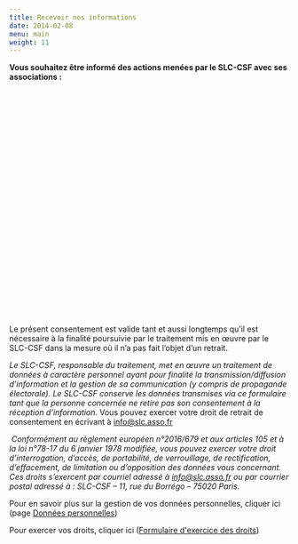 ```yaml
---
title: Recevoir nos informations
date: 2014-02-08
menu: main
weight: 11
---
```

**Vous souhaitez être informé des actions menées par le SLC-CSF avec ses associations :**

<iframe data-tally-src="https://tally.so/embed/mZbPvB?alignLeft=1&hideTitle=1&transparentBackground=1&dynamicHeight=1" loading="lazy" width="100%" height="409" frameborder="0" marginheight="0" marginwidth="0" title="Formulaire de contact"></iframe> <script>var d=document,w="https://tally.so/widgets/embed.js",v=function(){"undefined"!=typeof Tally?Tally.loadEmbeds():d.querySelectorAll("iframe[data-tally-src]:not([src])").forEach((function(e){e.src=e.dataset.tallySrc}))};if("undefined"!=typeof Tally)v();else if(d.querySelector('script[src="'+w+'"]')==null){var s=d.createElement("script");s.src=w,s.onload=v,s.onerror=v,d.body.appendChild(s);}</script>

Le présent consentement est valide tant et aussi longtemps qu’il est nécessaire à la finalité poursuivie par le traitement mis en œuvre par le SLC-CSF dans la mesure où il n’a pas fait l’objet d’un retrait.

*Le SLC-CSF, responsable du traitement, met en œuvre un traitement de données à caractère personnel ayant pour finalité la transmission/diffusion d’information et la gestion de sa communication (y compris de propagande électorale).* *Le SLC-CSF conserve les données transmises via ce formulaire tant que la personne concernée ne retire pas son consentement à la réception d’information.* Vous pouvez exercer votre droit de retrait de consentement en écrivant à [info@slc.asso.fr](mailto:info@slc.asso.fr)

 *Conformément au règlement européen n°2016/679 et aux articles 105 et à la loi n°78-17 du 6 janvier 1978 modifiée, vous pouvez exercer votre droit d’interrogation, d’accès, de portabilité, de verrouillage, de rectification, d’effacement, de limitation ou d’opposition des données vous concernant. Ces droits s’exercent par courriel adressé à* *[info@slc.asso.fr](mailto:dpo@nanterre-coop-habitat.fr)* *ou par courrier postal adressé à : SLC-CSF – 11, rue du Borrégo – 75020 Paris.*

Pour en savoir plus sur la gestion de vos données personnelles, cliquer ici (page [Données personnelles](/footer/donnees-personnelles "Données personnelles"))

Pour exercer vos droits, cliquer ici ([Formulaire d'exercice des droits](/uploads/Formulaire-dexercice-des-droits.pdf))
